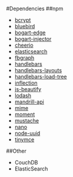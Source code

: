 #Dependencies
##npm
* [bcrypt](https://github.com/ncb000gt/node.bcrypt.js)
* [bluebird](https://github.com/petkaantonov/bluebird)
* [bogart-edge](https://github.com/nrstott/bogart)
* [bogart-injector](https://github.com/nrstott/bogart-injector)
* [cheerio](https://github.com/cheeriojs/cheerio)
* [elasticsearch](https://github.com/elasticsearch/elasticsearch-js)
* [fbgraph](https://github.com/criso/fbgraph)
* [handlebars](https://github.com/wycats/handlebars.js)
* [handlebars-layouts](https://github.com/shannonmoeller/handlebars-layouts)
* [handlebars-load-tree](https://github.com/nrstott/handlebars-load-tree)
* [inflection](https://github.com/dreamerslab/node.inflection)
* [js-beautify](https://github.com/beautify-web/js-beautify)
* [lodash](https://github.com/lodash/lodash)
* [mandrill-api](https://www.npmjs.com/package/mandrill-api)
* [mime](https://github.com/broofa/node-mime)
* [moment](https://github.com/moment/moment)
* [mustache](https://github.com/janl/mustache.js)
* [nano](https://github.com/dscape/nano)
* [node-uuid](https://github.com/broofa/node-uuid)
* [tinymce](https://github.com/tinymce/tinymce)

##Other
* CouchDB
* ElasticSearch